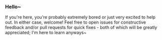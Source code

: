 ### Hello~ ###
If you're here, you're probably extremely bored or just very excited to help out. In either case, welcome! Feel free to open issues for constructive feedback and/or pull requests for quick fixes - both of which will be greatly appreciated; I'm here to learn anyways~